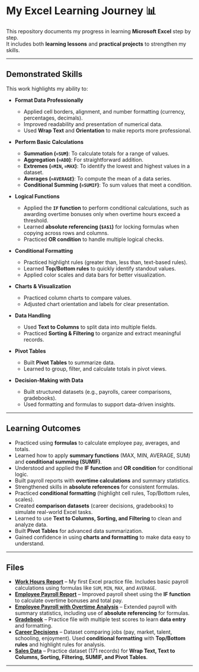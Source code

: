 # My Excel Learning Journey 📊

This repository documents my progress in learning **Microsoft Excel** step by step.  
It includes both **learning lessons** and **practical projects** to strengthen my skills.

---

## Demonstrated Skills

This work highlights my ability to:

* **Format Data Professionally**
  - Applied cell borders, alignment, and number formatting (currency, percentages, decimals).
  - Improved readability and presentation of numerical data.
  - Used **Wrap Text** and **Orientation** to make reports more professional.

* **Perform Basic Calculations**
  - **Summation (`=SUM`)**: To calculate totals for a range of values.
  - **Aggregation (`=ADD`)**: For straightforward addition.
  - **Extremes (`=MIN`, `=MAX`)**: To identify the lowest and highest values in a dataset.
  - **Averages (`=AVERAGE`)**: To compute the mean of a data series.
  - **Conditional Summing (`=SUMIF`)**: To sum values that meet a condition.

* **Logical Functions**
  - Applied the **`IF` function** to perform conditional calculations, such as awarding overtime bonuses only when overtime hours exceed a threshold.
  - Learned **absolute referencing (`$A$1`)** for locking formulas when copying across rows and columns.
  - Practiced **OR condition** to handle multiple logical checks.

* **Conditional Formatting**
  - Practiced highlight rules (greater than, less than, text-based rules).
  - Learned **Top/Bottom rules** to quickly identify standout values.
  - Applied color scales and data bars for better visualization.

* **Charts & Visualization**
  - Practiced column charts to compare values.
  - Adjusted chart orientation and labels for clear presentation.

* **Data Handling**
  - Used **Text to Columns** to split data into multiple fields.
  - Practiced **Sorting & Filtering** to organize and extract meaningful records.

* **Pivot Tables**
  - Built **Pivot Tables** to summarize data.
  - Learned to group, filter, and calculate totals in pivot views.

* **Decision-Making with Data**
  - Built structured datasets (e.g., payrolls, career comparisons, gradebooks).
  - Used formatting and formulas to support data-driven insights.


---

## Learning Outcomes

- Practiced using **formulas** to calculate employee pay, averages, and totals.
- Learned how to apply **summary functions** (MAX, MIN, AVERAGE, SUM) and **conditional summing (SUMIF)**.
- Understood and applied the **IF function** and **OR condition** for conditional logic.
- Built payroll reports with **overtime calculations** and summary statistics.
- Strengthened skills in **absolute references** for consistent formulas.
- Practiced **conditional formatting** (highlight cell rules, Top/Bottom rules, scales).
- Created **comparison datasets** (career decisions, gradebooks) to simulate real-world Excel tasks.
- Learned to use **Text to Columns, Sorting, and Filtering** to clean and analyze data.
- Built **Pivot Tables** for advanced data summarization.
- Gained confidence in using **charts and formatting** to make data easy to understand.

---

## Files

- **[Work Hours Report](work_hours_report.xlsx)** – My first Excel practice file. Includes basic payroll calculations using formulas like `SUM`, `MIN`, `MAX`, and `AVERAGE`.  
- **[Employee Payroll Report](employee_payroll_report.xlsx)** – Improved payroll sheet using the **IF function** to calculate overtime bonuses and total pay.  
- **[Employee Payroll with Overtime Analysis](employee_payroll_with_overtime.xlsx)** – Extended payroll with summary statistics, including use of **absolute referencing** for formulas.  
- **[Gradebook](Grade_Book.xlsx)** – Practice file with multiple test scores to learn **data entry** and formatting.  
- **[Career Decisions](Career_decisions.xlsx)** – Dataset comparing jobs (pay, market, talent, schooling, enjoyment). Used **conditional formatting** with **Top/Bottom rules** and highlight rules for analysis.  
- **[Sales Data](Sales.xlsx)** – Practice dataset (171 records) for **Wrap Text, Text to Columns, Sorting, Filtering, SUMIF, and Pivot Tables**.

---

